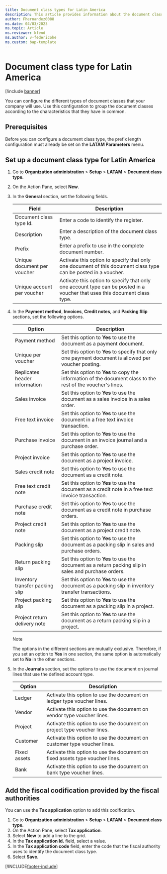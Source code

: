 ```yaml
---
title: Document class types for Latin America 
description: This article provides information about the document class type configuration for Latin America. 
author: Fhernandez0088
ms.date: 04/03/2023
ms.topic: Article
ms.reviewer: kfend
ms.author: v-federicohe 
ms.custom: bap-template
---
```


# Document class type for Latin America

[!include [banner](../../includes/banner.md)]

You can configure the different types of document classes that your company will use. Use this configuration to group the document classes according to the characteristics that they have in common.

## Prerequisites

Before you can configure a document class type, the prefix length configuration must already be set on the **LATAM Parameters** menu.

## Set up a document class type for Latin America

1. Go to **Organization administration** \> **Setup** \> **LATAM** \> **Document class type**.
2. On the Action Pane, select **New**.
3. In the **General** section, set the following fields.

    | Field                       | Description |
    |-----------------------------|-------------|
    | Document class type Id.     | Enter a code to identify the register. |
    | Description                 | Enter a description of the document class type. |
    | Prefix                      | Enter a prefix to use in the complete document number. |
    | Unique document per voucher | Activate this option to specify that only one document of this document class type can be posted in a voucher. |
    | Unique account per voucher  | Activate this option to specify that only one account type can be posted in a voucher that uses this document class type. |

4. In the **Payment method**, **Invoices**, **Credit notes**, and **Packing Slip** sections, set the following options.

    | Option                          | Description |
    |---------------------------------|-------------|
    | Payment method                  | Set this option to **Yes** to use the document as a payment document. |
    | Unique per voucher              | Set this option to **Yes** to specify that only one payment document is allowed per voucher posting. |
    | Replicates header information   | Set this option to **Yes** to copy the information of the document class to the rest of the voucher's lines. |
    | Sales invoice                   | Set this option to **Yes** to use the document as a sales invoice in a sales order. |
    | Free text invoice               | Set this option to **Yes** to use the document in a free text invoice transaction. |
    | Purchase invoice                | Set this option to **Yes** to use the document in an invoice journal and a purchase order. |
    | Project invoice                 | Set this option to **Yes** to use the document as a project invoice. |
    | Sales credit note               | Set this option to **Yes** to use the document as a credit note. |
    | Free text credit note           | Set this option to **Yes** to use the document as a credit note in a free text invoice transaction. |
    | Purchase credit note            | Set this option to **Yes** to use the document as a credit note in purchase orders. |
    | Project credit note             | Set this option to **Yes** to use the document as a project credit note. |
    | Packing slip                    | Set this option to **Yes** to use the document as a packing slip in sales and purchase orders. |
    | Return packing slip             | Set this option to **Yes** to use the document as a return packing slip in sales and purchase orders. |
    | Inventory transfer packing slip | Set this option to **Yes** to use the document as a packing slip in inventory transfer transactions. |
    | Project packing slip            | Set this option to **Yes** to use the document as a packing slip in a project. |
    | Project return delivery note    | Set this option to **Yes** to use the document as a return packing slip in a project. |

    > [!NOTE]
    > The options in the different sections are mutually exclusive. Therefore, if you set an option to **Yes** in one section, the same option is automatically set to **No** in the other sections.

5. In the **Journals** section, set the options to use the document on journal lines that use the defined account type.

    | Option       | Description |
    |--------------|-------------|
    | Ledger       | Activate this option to use the document on ledger type voucher lines. |
    | Vendor       | Activate this option to use the document on vendor type voucher lines. |
    | Project      | Activate this option to use the document on project type voucher lines. |
    | Customer     | Activate this option to use the document on customer type voucher lines. |
    | Fixed assets | Activate this option to use the document on fixed assets type voucher lines. |
    | Bank         | Activate this option to use the document on bank type voucher lines. |

## Add the fiscal codification provided by the fiscal authorities

You can use the **Tax application** option to add this codification.

1.	Go to **Organization administration** \> **Setup** \> **LATAM** \> **Document class type**.
2.	On the Action Pane, select **Tax application**.
3.	Select **New** to add a line to the grid.
4.	In the **Tax application Id.** field, select a value.
5.	In the **Tax application code** field, enter the code that the fiscal authority uses to identify the document class type.
6.	Select **Save**.

[!INCLUDE[footer-include](../../../includes/footer-banner.md)]
